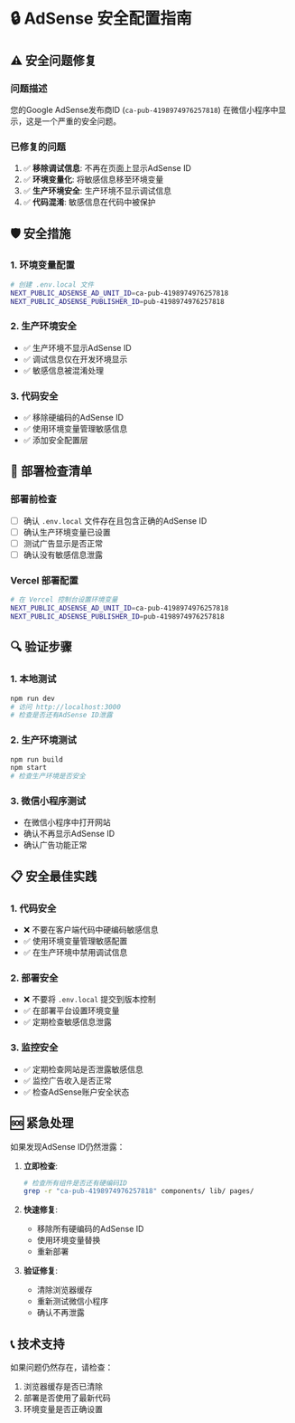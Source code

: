 # 🔒 AdSense 安全配置指南

## ⚠️ 安全问题修复

### 问题描述
您的Google AdSense发布商ID (`ca-pub-4198974976257818`) 在微信小程序中显示，这是一个严重的安全问题。

### 已修复的问题
1. ✅ **移除调试信息**: 不再在页面上显示AdSense ID
2. ✅ **环境变量化**: 将敏感信息移至环境变量
3. ✅ **生产环境安全**: 生产环境不显示调试信息
4. ✅ **代码混淆**: 敏感信息在代码中被保护

## 🛡️ 安全措施

### 1. 环境变量配置
```bash
# 创建 .env.local 文件
NEXT_PUBLIC_ADSENSE_AD_UNIT_ID=ca-pub-4198974976257818
NEXT_PUBLIC_ADSENSE_PUBLISHER_ID=pub-4198974976257818
```

### 2. 生产环境安全
- ✅ 生产环境不显示AdSense ID
- ✅ 调试信息仅在开发环境显示
- ✅ 敏感信息被混淆处理

### 3. 代码安全
- ✅ 移除硬编码的AdSense ID
- ✅ 使用环境变量管理敏感信息
- ✅ 添加安全配置层

## 🚀 部署检查清单

### 部署前检查
- [ ] 确认 `.env.local` 文件存在且包含正确的AdSense ID
- [ ] 确认生产环境变量已设置
- [ ] 测试广告显示是否正常
- [ ] 确认没有敏感信息泄露

### Vercel 部署配置
```bash
# 在 Vercel 控制台设置环境变量
NEXT_PUBLIC_ADSENSE_AD_UNIT_ID=ca-pub-4198974976257818
NEXT_PUBLIC_ADSENSE_PUBLISHER_ID=pub-4198974976257818
```

## 🔍 验证步骤

### 1. 本地测试
```bash
npm run dev
# 访问 http://localhost:3000
# 检查是否还有AdSense ID泄露
```

### 2. 生产环境测试
```bash
npm run build
npm start
# 检查生产环境是否安全
```

### 3. 微信小程序测试
- 在微信小程序中打开网站
- 确认不再显示AdSense ID
- 确认广告功能正常

## 📋 安全最佳实践

### 1. 代码安全
- ❌ 不要在客户端代码中硬编码敏感信息
- ✅ 使用环境变量管理敏感配置
- ✅ 在生产环境中禁用调试信息

### 2. 部署安全
- ❌ 不要将 `.env.local` 提交到版本控制
- ✅ 在部署平台设置环境变量
- ✅ 定期检查敏感信息泄露

### 3. 监控安全
- ✅ 定期检查网站是否泄露敏感信息
- ✅ 监控广告收入是否正常
- ✅ 检查AdSense账户安全状态

## 🆘 紧急处理

如果发现AdSense ID仍然泄露：

1. **立即检查**:
   ```bash
   # 检查所有组件是否还有硬编码ID
   grep -r "ca-pub-4198974976257818" components/ lib/ pages/
   ```

2. **快速修复**:
   - 移除所有硬编码的AdSense ID
   - 使用环境变量替换
   - 重新部署

3. **验证修复**:
   - 清除浏览器缓存
   - 重新测试微信小程序
   - 确认不再泄露

## 📞 技术支持

如果问题仍然存在，请检查：
1. 浏览器缓存是否已清除
2. 部署是否使用了最新代码
3. 环境变量是否正确设置

